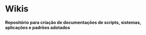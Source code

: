 # Wikis

#### Repositório para criação de documentações de scripts, sistemas, aplicações e padrões adotados
